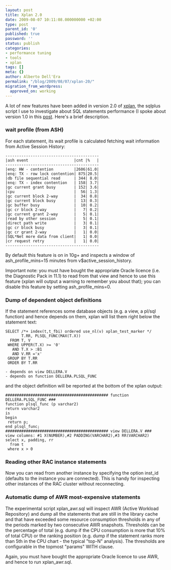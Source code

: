 ```yaml
---
layout: post
title: Xplan 2.0
date: 2009-08-07 10:11:08.000000000 +02:00
type: post
parent_id: '0'
published: true
password: ''
status: publish
categories:
- performance tuning
- tools
- xplan
tags: []
meta: {}
author: Alberto Dell'Era
permalink: "/blog/2009/08/07/xplan-20/"
migration_from_wordpress:
  approved_on: working
---
```

A lot of new features have been added in version 2.0 of [xplan](https://github.com/alberto-dellera/xplan), the sqlplus script I use to investigate about SQL statements performance (I spoke about version 1.0 in this [post](/blog/2009/06/07/optimizing-sql-statements-with-xplan/). Here's a brief description.

### wait profile (from ASH)

For each statement, its wait profile is calculated fetching wait information from Active Session History:
```
-----------------------------------------
|ash event                    |cnt |%   |
-----------------------------------------
|enq: HW - contention         |2606|61.0|
|enq: TX - row lock contention| 875|20.5|
|db file sequential read      | 344| 8.0|
|enq: TX - index contention   | 158| 3.7|
|gc current grant busy        | 152| 3.6|
|cpu                          |  56| 1.3|
|gc current block 2-way       |  34| 0.8|
|gc current block busy        |  13| 0.3|
|gc buffer busy               |  10| 0.2|
|gc cr block 2-way            |   7| 0.2|
|gc current grant 2-way       |   5| 0.1|
|read by other session        |   5| 0.1|
|direct path write            |   3| 0.1|
|gc cr block busy             |   3| 0.1|
|gc cr grant 2-way            |   1| 0.0|
|SQL*Net more data from client|   1| 0.0|
|cr request retry             |   1| 0.0|
-----------------------------------------
```

By default this feature is on in 10g+ and inspects a window of ash\_profile\_mins=15 minutes from v$active\_session\_history.

Important note: you must have bought the appropriate Oracle licence (i.e. the Diagnostic Pack in 11.1) to read from that view and hence to use this feature (xplan will output a warning to remember you about that); you can disable this feature by setting ash\_profile\_mins=0.

### Dump of dependent object definitions

If the statement references some database objects (e.g. a view, a pl/sql function) and hence depends on them, xplan will list them right below the statement text:  
```  
SELECT /*+ index(t,t_fbi) ordered use_nl(v) xplan_test_marker */  
       T.RR, PLSQL_FUNC(MAX(T.X))  
  FROM T, V  
 WHERE UPPER(T.X) >= '0'  
   AND T.X > :B1  
   AND V.RR ='x'  
 GROUP BY T.RR  
 ORDER BY T.RR

- depends on view DELLERA.V  
- depends on function DELLERA.PLSQL_FUNC  
```

and the object definition will be reported at the bottom of the xplan output:  
```  
############################################# function DELLERA.PLSQL_FUNC ###  
function plsql_func (p varchar2)  
return varchar2  
is  
begin  
 return p;  
end plsql_func;  
############################################# view DELLERA.V ###  
view columns: #1 X(NUMBER),#2 PADDING(VARCHAR2),#3 RR(VARCHAR2)  
select x, padding, rr  
  from t  
 where x > 0  
```

### Reading other RAC instance statements

Now you can read from another instance by specifying the option inst\_id (defaults to the instance you are connected). This is handy for inspecting other instances of the RAC cluster without reconnecting.

### Automatic dump of AWR most-expensive statements

The experimental script xplan\_awr.sql will inspect AWR (Active Workload Repository) and dump all the statements that are still in the library cache and that have exceeded some resource consumption thresholds in any of the periods marked by two consecutive AWR snapshots. Thresholds can be the percentage of total (e.g. dump if the CPU consumption is more that 10% of total CPU) or the ranking position (e.g. dump if the statement ranks more than 5th in the CPU chart - the typical "top-N" analysis). The thresholds are configurable in the topmost "params" WITH clause.

Again, you must have bought the appropriate Oracle licence to use AWR, and hence to run xplan\_awr.sql.
